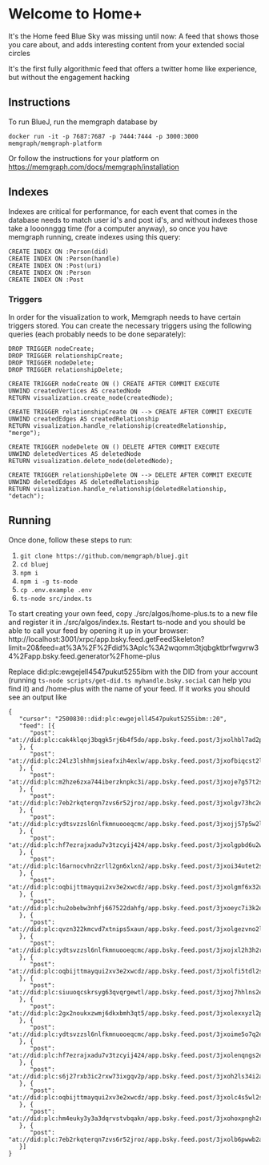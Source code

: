 # Welcome to Home+

It's the Home feed Blue Sky was missing until now: A feed that shows those you care about, and adds interesting content from your extended social circles

It's the first fully algorithmic feed that offers a twitter home like experience, but without the engagement hacking


## Instructions

To run BlueJ, run the memgraph database by
```
docker run -it -p 7687:7687 -p 7444:7444 -p 3000:3000 memgraph/memgraph-platform
```

Or follow the instructions for your platform on https://memgraph.com/docs/memgraph/installation

## Indexes

Indexes are critical for performance, for each event that comes in the database needs to match user id's and post id's, and without indexes those take a looonnggg time (for a computer anyway), so once you have memgraph running, create indexes using this query:
```
CREATE INDEX ON :Person(did)
CREATE INDEX ON :Person(handle)
CREATE INDEX ON :Post(uri)
CREATE INDEX ON :Person
CREATE INDEX ON :Post
```

### Triggers

In order for the visualization to work, Memgraph needs to have certain triggers stored. You can create the necessary triggers using the following queries (each probably needs to be done separately):

```
DROP TRIGGER nodeCreate;
DROP TRIGGER relationshipCreate;
DROP TRIGGER nodeDelete;
DROP TRIGGER relationshipDelete;

CREATE TRIGGER nodeCreate ON () CREATE AFTER COMMIT EXECUTE
UNWIND createdVertices AS createdNode
RETURN visualization.create_node(createdNode);

CREATE TRIGGER relationshipCreate ON --> CREATE AFTER COMMIT EXECUTE
UNWIND createdEdges AS createdRelationship
RETURN visualization.handle_relationship(createdRelationship, "merge");

CREATE TRIGGER nodeDelete ON () DELETE AFTER COMMIT EXECUTE
UNWIND deletedVertices AS deletedNode
RETURN visualization.delete_node(deletedNode);

CREATE TRIGGER relationshipDelete ON --> DELETE AFTER COMMIT EXECUTE
UNWIND deletedEdges AS deletedRelationship
RETURN visualization.handle_relationship(deletedRelationship, "detach");
```

## Running

Once done, follow these steps to run:

1) `git clone https://github.com/memgraph/bluej.git`
2) `cd bluej`
3) `npm i`
4) `npm i -g ts-node`
5) `cp .env.example .env`
6) `ts-node src/index.ts`

To start creating your own feed, copy ./src/algos/home-plus.ts to a new file and register it in ./src/algos/index.ts. Restart ts-node and you should be able to call your feed by opening it up in your browser:
http://localhost:3001/xrpc/app.bsky.feed.getFeedSkeleton?limit=20&feed=at%3A%2F%2Fdid%3Aplc%3A2wqomm3tjqbgktbrfwgvrw34%2Fapp.bsky.feed.generator%2Fhome-plus

Replace did:plc:ewgejell4547pukut5255ibm with the DID from your account (running `ts-node scripts/get-did.ts myhandle.bsky.social` can help you find it) and /home-plus with the name of your feed. If it works you should see an output like

```
{
   "cursor": "2500830::did:plc:ewgejell4547pukut5255ibm::20",
   "feed": [{
      "post": "at://did:plc:cak4klqoj3bqgk5rj6b4f5do/app.bsky.feed.post/3jxolhbl7ad2p"
   }, {
      "post": "at://did:plc:24lz3lshhmjsieafxih4exlw/app.bsky.feed.post/3jxofbiqcst2l"
   }, {
      "post": "at://did:plc:m2hze6zxa744iberzknpkc3i/app.bsky.feed.post/3jxoje7g57t2s"
   }, {
      "post": "at://did:plc:7eb2rkqterqn7zvs6r52jroz/app.bsky.feed.post/3jxolgv73hc2e"
   }, {
      "post": "at://did:plc:ydtsvzzsl6nlfkmnuooeqcmc/app.bsky.feed.post/3jxojj57p5w2l"
   }, {
      "post": "at://did:plc:hf7ezrajxadu7v3tzcyij424/app.bsky.feed.post/3jxolgpbd6u2w"
   }, {
      "post": "at://did:plc:l6arnocvhn2zrll2gn6xlxn2/app.bsky.feed.post/3jxoi34utet2s"
   }, {
      "post": "at://did:plc:oqbijttmayqui2xv3e2xwcdz/app.bsky.feed.post/3jxolgmf6x32u"
   }, {
      "post": "at://did:plc:hu2obebw3nhfj667522dahfg/app.bsky.feed.post/3jxoeyc7i3k2e"
   }, {
      "post": "at://did:plc:qvzn322kmcvd7xtnips5xaun/app.bsky.feed.post/3jxolgezvno2l"
   }, {
      "post": "at://did:plc:ydtsvzzsl6nlfkmnuooeqcmc/app.bsky.feed.post/3jxojxl2h3h2r"
   }, {
      "post": "at://did:plc:oqbijttmayqui2xv3e2xwcdz/app.bsky.feed.post/3jxolfi5tdl2s"
   }, {
      "post": "at://did:plc:siuuoqcskrsyg63qvqrgewtl/app.bsky.feed.post/3jxoj7hhlns2e"
   }, {
      "post": "at://did:plc:2gx2noukxzwmj6dkxbmh3qt5/app.bsky.feed.post/3jxolexxyzl2p"
   }, {
      "post": "at://did:plc:ydtsvzzsl6nlfkmnuooeqcmc/app.bsky.feed.post/3jxoime5o7q2e"
   }, {
      "post": "at://did:plc:hf7ezrajxadu7v3tzcyij424/app.bsky.feed.post/3jxolenqngs2e"
   }, {
      "post": "at://did:plc:s6j27rxb3ic2rxw73ixgqv2p/app.bsky.feed.post/3jxoh2ls34i2a"
   }, {
      "post": "at://did:plc:oqbijttmayqui2xv3e2xwcdz/app.bsky.feed.post/3jxolc4s5wl2s"
   }, {
      "post": "at://did:plc:hm4euky3y3a3dqrvstvbqakn/app.bsky.feed.post/3jxohoxpngh2r"
   }, {
      "post": "at://did:plc:7eb2rkqterqn7zvs6r52jroz/app.bsky.feed.post/3jxolb6pwwb2a"
   }]
}
```

